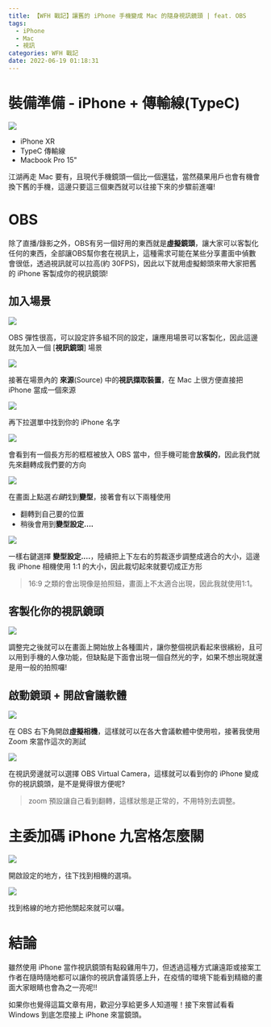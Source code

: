 ```yaml
---
title: 【WFH 戰記】讓舊的 iPhone 手機變成 Mac 的隨身視訊鏡頭 | feat. OBS
tags:
  - iPhone
  - Mac
  - 視訊
categories: WFH 戰記
date: 2022-06-19 01:18:31
---
```



# 裝備準備 - iPhone + 傳輸線(TypeC)

![](https://nijialin.com/images/2022/use-iphone-cam/0-1.JPG)

- iPhone XR
- TypeC 傳輸線
- Macbook Pro 15"

江湖再走 Mac 要有，且現代手機鏡頭一個比一個還猛，當然蘋果用戶也會有機會換下舊的手機，這邊只要這三個東西就可以往接下來的步驟前進囉!


<!-- more -->

# OBS

除了直播/錄影之外，OBS有另一個好用的東西就是**虛擬鏡頭**，讓大家可以客製化任何的東西，全部讓OBS幫你套在視訊上，這種需求可能在某些分享畫面中偵數會很低，透過視訊就可以拉高(約 30FPS)，因此以下就用虛擬鯨頭來帶大家把舊的 iPhone 客製成你的視訊鏡頭!

## 加入場景

![](https://nijialin.com/images/2022/use-iphone-cam/1.png)

OBS 彈性很高，可以設定許多組不同的設定，讓應用場景可以客製化，因此這邊就先加入一個 [**視訊鏡頭**] 場景

![](https://nijialin.com/images/2022/use-iphone-cam/2.png)

接著在場景內的 **來源**(Source) 中的**視訊擷取裝置**，在 Mac 上很方便直接把 iPhone 當成一個來源

![](https://nijialin.com/images/2022/use-iphone-cam/3.png)

再下拉選單中找到你的 iPhone 名字

![](https://nijialin.com/images/2022/use-iphone-cam/4.png)

會看到有一個長方形的框框被放入 OBS 當中，但手機可能會**放橫的**，因此我們就先來翻轉成我們要的方向

![](https://nijialin.com/images/2022/use-iphone-cam/5.png)

在畫面上點選*右鍵*找到**變型**，接著會有以下兩種使用

- 翻轉到自己要的位置
- 稍後會用到**變型設定....**

![](https://nijialin.com/images/2022/use-iphone-cam/8.png)

一樣右鍵選擇 **變型設定....**，陸續把上下左右的剪裁逐步調整成適合的大小，這邊我 iPhone 相機使用 1:1 的大小，因此裁切起來就要切成正方形

> 16:9 之類的會出現像是拍照鈕，畫面上不太適合出現，因此我就使用1:1。

## 客製化你的視訊鏡頭

![](https://nijialin.com/images/2022/use-iphone-cam/9.png)

調整完之後就可以在畫面上開始放上各種圖片，讓你整個視訊看起來很繽紛，且可以用到手機的人像功能，但缺點是下面會出現一個自然光的字，如果不想出現就還是用一般的拍照囉!

## 啟動鏡頭 + 開啟會議軟體

![](https://nijialin.com/images/2022/use-iphone-cam/10.png)

在 OBS 右下角開啟**虛擬相機**，這樣就可以在各大會議軟體中使用啦，接著我使用 Zoom 來當作這次的測試

![](https://nijialin.com/images/2022/use-iphone-cam/12.png)

在視訊旁邊就可以選擇 OBS Virtual Camera，這樣就可以看到你的 iPhone 變成你的視訊鏡頭，是不是覺得很方便呢?

> zoom 預設讓自己看到翻轉，這樣狀態是正常的，不用特別去調整。

# 主委加碼 iPhone 九宮格怎麼關

![](https://nijialin.com/images/2022/use-iphone-cam/1-3.PNG)

開啟設定的地方，往下找到相機的選項。

![](https://nijialin.com/images/2022/use-iphone-cam/1-2.PNG)

找到格線的地方把他關起來就可以囉。


# 結論

雖然使用 iPhone 當作視訊鏡頭有點殺雞用牛刀，但透過這種方式讓遠距或接案工作者在隨時隨地都可以讓你的視訊會議質感上升，在疫情的環境下能看到精緻的畫面大家眼睛也會為之一亮呢!!

如果你也覺得這篇文章有用，歡迎分享給更多人知道喔！接下來嘗試看看 Windows 到底怎麼接上 iPhone 來當鏡頭。

<style>
  section.compact {
    font-size: 150%  
  }
  img[alt~="center"] {
    display: block;
    margin: 0 auto;
  }
</style>